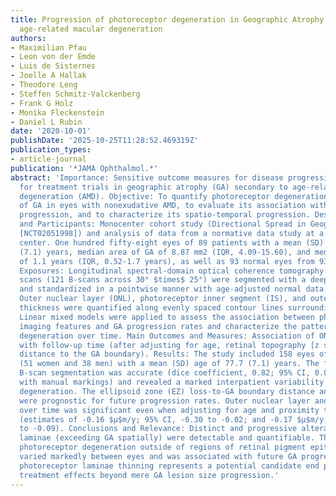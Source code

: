```yaml
---
title: Progression of photoreceptor degeneration in Geographic Atrophy secondary to
  age-related macular degeneration
authors:
- Maximilian Pfau
- Leon von der Emde
- Luis de Sisternes
- Joelle A Hallak
- Theodore Leng
- Steffen Schmitz-Valckenberg
- Frank G Holz
- Monika Fleckenstein
- Daniel L Rubin
date: '2020-10-01'
publishDate: '2025-10-25T11:28:52.469319Z'
publication_types:
- article-journal
publication: '*JAMA Ophthalmol.*'
abstract: 'Importance: Sensitive outcome measures for disease progression are needed
  for treatment trials in geographic atrophy (GA) secondary to age-related macular
  degeneration (AMD). Objective: To quantify photoreceptor degeneration outside regions
  of GA in eyes with nonexudative AMD, to evaluate its association with future GA
  progression, and to characterize its spatio-temporal progression. Design, Setting,
  and Participants: Monocenter cohort study (Directional Spread in Geographic Atrophy
  [NCT02051998]) and analysis of data from a normative data study at a tertiary referral
  center. One hundred fifty-eight eyes of 89 patients with a mean (SD) age of 77.7
  (7.1) years, median area of GA of 8.87 mm2 (IQR, 4.09-15.60), and median follow-up
  of 1.1 years (IQR, 0.52-1.7 years), as well as 93 normal eyes from 93 participants.
  Exposures: Longitudinal spectral-domain optical coherence tomography (SD-OCT) volume
  scans (121 B-scans across 30° $times$ 25°) were segmented with a deep-learning pipeline
  and standardized in a pointwise manner with age-adjusted normal data (z scores).
  Outer nuclear layer (ONL), photoreceptor inner segment (IS), and outer segment (OS)
  thickness were quantified along evenly spaced contour lines surrounding GA lesions.
  Linear mixed models were applied to assess the association between photoreceptor-related
  imaging features and GA progression rates and characterize the pattern of photoreceptor
  degeneration over time. Main Outcomes and Measures: Association of ONL thinning
  with follow-up time (after adjusting for age, retinal topography [z score], and
  distance to the GA boundary). Results: The study included 158 eyes of 89 patients
  (51 women and 38 men) with a mean (SD) age of 77.7 (7.1) years. The fully automated
  B-scan segmentation was accurate (dice coefficient, 0.82; 95% CI, 0.80-0.85; compared
  with manual markings) and revealed a marked interpatient variability in photoreceptor
  degeneration. The ellipsoid zone (EZ) loss-to-GA boundary distance and OS thickness
  were prognostic for future progression rates. Outer nuclear layer and IS thinning
  over time was significant even when adjusting for age and proximity to the GA boundary
  (estimates of -0.16 $μ$m/y; 95% CI, -0.30 to -0.02; and -0.17 $μ$m/y; 95% CI, -0.26
  to -0.09). Conclusions and Relevance: Distinct and progressive alterations of photoreceptor
  laminae (exceeding GA spatially) were detectable and quantifiable. The degree of
  photoreceptor degeneration outside of regions of retinal pigment epithelium atrophy
  varied markedly between eyes and was associated with future GA progression. Macula-wide
  photoreceptor laminae thinning represents a potential candidate end point to monitor
  treatment effects beyond mere GA lesion size progression.'
---
```

